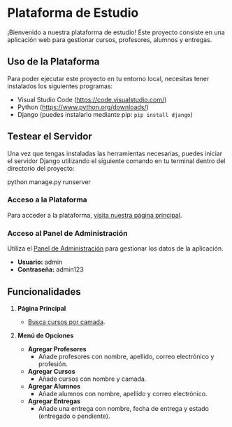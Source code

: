 # Plataforma de Estudio

¡Bienvenido a nuestra plataforma de estudio! Este proyecto consiste en una aplicación web para gestionar cursos, profesores, alumnos y entregas.

## Uso de la Plataforma

Para poder ejecutar este proyecto en tu entorno local, necesitas tener instalados los siguientes programas:

- Visual Studio Code (https://code.visualstudio.com/)
- Python (https://www.python.org/downloads/)
- Django (puedes instalarlo mediante pip: `pip install django`)

## Testear el Servidor

Una vez que tengas instaladas las herramientas necesarias, puedes iniciar el servidor Django utilizando el siguiente comando en tu terminal dentro del directorio del proyecto:

python manage.py runserver
### Acceso a la Plataforma

Para acceder a la plataforma, [visita nuestra página principal](http://127.0.0.1:8000/).

### Acceso al Panel de Administración

Utiliza el [Panel de Administración](http://127.0.0.1:8000/admin/miapp/curso/) para gestionar los datos de la aplicación.

- **Usuario:** admin
- **Contraseña:** admin123

## Funcionalidades

1. **Página Principal**
   - [Busca cursos por camada](http://127.0.0.1:8000/).

2. **Menú de Opciones**
   - **Agregar Profesores**
     - Añade profesores con nombre, apellido, correo electrónico y profesión.
   - **Agregar Cursos**
     - Añade cursos con nombre y camada.
   - **Agregar Alumnos**
     - Añade alumnos con nombre, apellido y correo electrónico.
   - **Agregar Entregas**
     - Añade una entrega con nombre, fecha de entrega y estado (entregado o pendiente).

